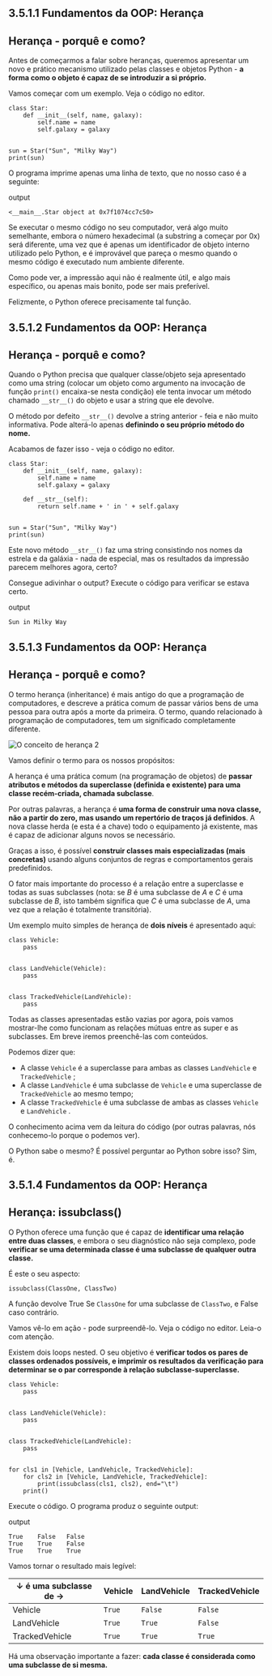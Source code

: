 ## 3.5.1.1 Fundamentos da OOP: Herança

## Herança - porquê e como?
Antes de começarmos a falar sobre heranças, queremos apresentar um novo e prático mecanismo utilizado pelas classes e objetos Python - **a forma como o objeto é capaz de se introduzir a si próprio.**

Vamos começar com um exemplo. Veja o código no editor.

```
class Star:
    def __init__(self, name, galaxy):
        self.name = name
        self.galaxy = galaxy


sun = Star("Sun", "Milky Way")
print(sun)
```

O programa imprime apenas uma linha de texto, que no nosso caso é a seguinte:

output

`<__main__.Star object at 0x7f1074cc7c50>`


Se executar o mesmo código no seu computador, verá algo muito semelhante, embora o número hexadecimal (a substring a começar por 0x) será diferente, uma vez que é apenas um identificador de objeto interno utilizado pelo Python, e é improvável que pareça o mesmo quando o mesmo código é executado num ambiente diferente.

Como pode ver, a impressão aqui não é realmente útil, e algo mais específico, ou apenas mais bonito, pode ser mais preferível.

Felizmente, o Python oferece precisamente tal função.

## 3.5.1.2 Fundamentos da OOP: Herança

## Herança - porquê e como?

Quando o Python precisa que qualquer classe/objeto seja apresentado como uma string (colocar um objeto como argumento na invocação de função `print()` encaixa-se nesta condição) ele tenta invocar um método chamado `__str__()` do objeto e usar a string que ele devolve.

O método por defeito `__str__()` devolve a string anterior - feia e não muito informativa. Pode alterá-lo apenas **definindo o seu próprio método do nome.**

Acabamos de fazer isso - veja o código no editor.

```
class Star:
    def __init__(self, name, galaxy):
        self.name = name
        self.galaxy = galaxy

    def __str__(self):
        return self.name + ' in ' + self.galaxy


sun = Star("Sun", "Milky Way")
print(sun)
```

Este novo método `__str__()` faz uma string consistindo nos nomes da estrela e da galáxia - nada de especial, mas os resultados da impressão parecem melhores agora, certo?

Consegue adivinhar o output? Execute o código para verificar se estava certo.

output

`Sun in Milky Way`

## 3.5.1.3 Fundamentos da OOP: Herança

## Herança - porquê e como?

O termo herança (inheritance) é mais antigo do que a programação de computadores, e descreve a prática comum de passar vários bens de uma pessoa para outra após a morte da primeira. O termo, quando relacionado à programação de computadores, tem um significado completamente diferente.


![O conceito de herança 2](../Imagens/conceitoHeranca2.jpg)


Vamos definir o termo para os nossos propósitos:

A herança é uma prática comum (na programação de objetos) de **passar atributos e métodos da superclasse (definida e existente) para uma classe recém-criada, chamada subclasse**.

Por outras palavras, a herança é **uma forma de construir uma nova classe, não a partir do zero, mas usando um repertório de traços já definidos**. A nova classe herda (e esta é a chave) todo o equipamento já existente, mas é capaz de adicionar alguns novos se necessário.

Graças a isso, é possível **construir classes mais especializadas (mais concretas)** usando alguns conjuntos de regras e comportamentos gerais predefinidos.

O fator mais importante do processo é a relação entre a superclasse e todas as suas subclasses (nota: se *B* é uma subclasse de *A* e *C* é uma subclasse de *B*, isto também significa que *C* é uma subclasse de *A*, uma vez que a relação é totalmente transitória).

Um exemplo muito simples de herança de **dois níveis** é apresentado aqui:

```
class Vehicle:
    pass


class LandVehicle(Vehicle):
    pass


class TrackedVehicle(LandVehicle):
    pass
```

Todas as classes apresentadas estão vazias por agora, pois vamos mostrar-lhe como funcionam as relações mútuas entre as super e as subclasses. Em breve iremos preenchê-las com conteúdos.

Podemos dizer que:

* A classe `Vehicle` é a superclasse para ambas as classes `LandVehicle` e `TrackedVehicle` ;
* A classe `LandVehicle` é uma subclasse de `Vehicle` e uma superclasse de `TrackedVehicle` ao mesmo tempo;
* A classe `TrackedVehicle` é uma subclasse de ambas as classes `Vehicle` e `LandVehicle` .

O conhecimento acima vem da leitura do código (por outras palavras, nós conhecemo-lo porque o podemos ver).

O Python sabe o mesmo? É possível perguntar ao Python sobre isso? Sim, é.

## 3.5.1.4 Fundamentos da OOP: Herança

## Herança: issubclass()

O Python oferece uma função que é capaz de **identificar uma relação entre duas classes**, e embora o seu diagnóstico não seja complexo, pode **verificar se uma determinada classe é uma subclasse de qualquer outra classe.**

É este o seu aspecto:

`issubclass(ClassOne, ClassTwo)`

A função devolve True Se `ClassOne` for uma subclasse de `ClassTwo`, e False caso contrário.

Vamos vê-lo em ação - pode surpreendê-lo. Veja o código no editor. Leia-o com atenção.

Existem dois loops nested. O seu objetivo é **verificar todos os pares de classes ordenados possíveis, e imprimir os resultados da verificação para determinar se o par corresponde à relação subclasse-superclasse.**

```
class Vehicle:
    pass


class LandVehicle(Vehicle):
    pass


class TrackedVehicle(LandVehicle):
    pass


for cls1 in [Vehicle, LandVehicle, TrackedVehicle]:
    for cls2 in [Vehicle, LandVehicle, TrackedVehicle]:
        print(issubclass(cls1, cls2), end="\t")
    print()
```

Execute o código. O programa produz o seguinte output:

output

```
True	False	False	
True	True	False	
True	True	True	
```

Vamos tornar o resultado mais legível:

|↓ é uma subclasse de →	|Vehicle	|LandVehicle	|TrackedVehicle|
|---|---|---|---|
|Vehicle	|`True`	|`False`	|`False`|
|LandVehicle	|`True`	|`True`	|`False`|
|TrackedVehicle	|`True`	|`True`	|`True`|

Há uma observação importante a fazer: **cada classe é considerada como uma subclasse de si mesma.**



